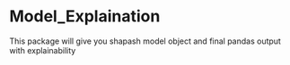 # Model_Explaination
This package will give you shapash model object and final pandas output with explainability
